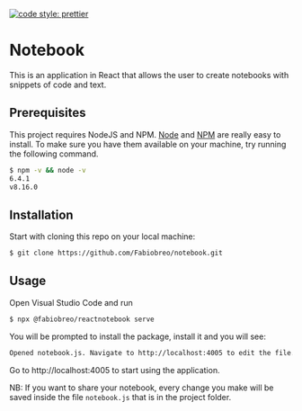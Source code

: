 [![code style: prettier](https://img.shields.io/badge/code_style-prettier-ff69b4.svg?style=flat-square)](https://github.com/prettier/prettier)

# Notebook

This is an application in React that allows the user to create notebooks with snippets of code and text.

## Prerequisites

This project requires NodeJS and NPM.
[Node](http://nodejs.org/) and [NPM](https://npmjs.org/) are really easy to install.
To make sure you have them available on your machine,
try running the following command.

```sh
$ npm -v && node -v
6.4.1
v8.16.0
```

## Installation

Start with cloning this repo on your local machine:

```sh
$ git clone https://github.com/Fabiobreo/notebook.git
```

## Usage

Open Visual Studio Code and run

```sh
$ npx @fabiobreo/reactnotebook serve
```

You will be prompted to install the package, install it and you will see:

```sh
Opened notebook.js. Navigate to http://localhost:4005 to edit the file.
```

Go to http://localhost:4005 to start using the application.

NB: If you want to share your notebook, every change you make will be saved inside the file `notebook.js` that is in the project folder.
